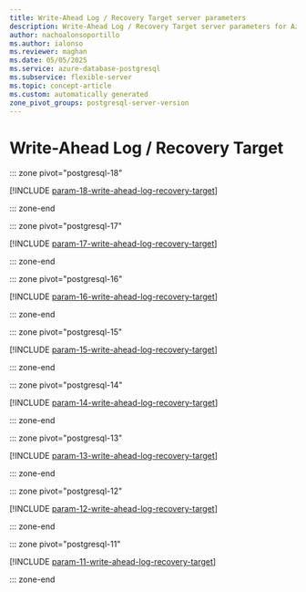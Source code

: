 ```yaml
---
title: Write-Ahead Log / Recovery Target server parameters
description: Write-Ahead Log / Recovery Target server parameters for Azure Database for PostgreSQL flexible server.
author: nachoalonsoportillo
ms.author: ialonso
ms.reviewer: maghan
ms.date: 05/05/2025
ms.service: azure-database-postgresql
ms.subservice: flexible-server
ms.topic: concept-article
ms.custom: automatically generated
zone_pivot_groups: postgresql-server-version
---
```

# Write-Ahead Log / Recovery Target


::: zone pivot="postgresql-18"

[!INCLUDE [param-18-write-ahead-log-recovery-target](./includes/param-18-write-ahead-log-recovery-target.md)]

::: zone-end


::: zone pivot="postgresql-17"

[!INCLUDE [param-17-write-ahead-log-recovery-target](./includes/param-17-write-ahead-log-recovery-target.md)]

::: zone-end


::: zone pivot="postgresql-16"

[!INCLUDE [param-16-write-ahead-log-recovery-target](./includes/param-16-write-ahead-log-recovery-target.md)]

::: zone-end


::: zone pivot="postgresql-15"

[!INCLUDE [param-15-write-ahead-log-recovery-target](./includes/param-15-write-ahead-log-recovery-target.md)]

::: zone-end


::: zone pivot="postgresql-14"

[!INCLUDE [param-14-write-ahead-log-recovery-target](./includes/param-14-write-ahead-log-recovery-target.md)]

::: zone-end


::: zone pivot="postgresql-13"

[!INCLUDE [param-13-write-ahead-log-recovery-target](./includes/param-13-write-ahead-log-recovery-target.md)]

::: zone-end


::: zone pivot="postgresql-12"

[!INCLUDE [param-12-write-ahead-log-recovery-target](./includes/param-12-write-ahead-log-recovery-target.md)]

::: zone-end


::: zone pivot="postgresql-11"

[!INCLUDE [param-11-write-ahead-log-recovery-target](./includes/param-11-write-ahead-log-recovery-target.md)]

::: zone-end


